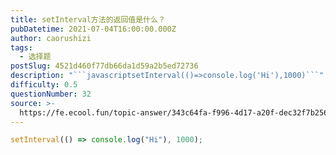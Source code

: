 ```yaml
---
title: setInterval方法的返回值是什么？
pubDatetime: 2021-07-04T16:00:00.000Z
author: caorushizi
tags:
  - 选择题
postSlug: 4521d460f77db66da1d59a2b5ed72736
description: "```javascriptsetInterval(()=>console.log('Hi'),1000)```"
difficulty: 0.5
questionNumber: 32
source: >-
  https://fe.ecool.fun/topic-answer/343c64fa-f996-4d17-a20f-dec32f7b256b?orderBy=updateTime&order=desc&tagId=32
---
```


```javascript
setInterval(() => console.log("Hi"), 1000);
```
